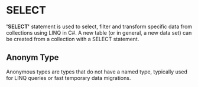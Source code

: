 <h1> SELECT </h1>
<p>
    <b>'SELECT'</b> statement is used to select, filter and transform specific data from collections using LINQ in C#. A new table (or in general, a new data set) can be created from a collection with a SELECT statement.
</p>

<h2> Anonym Type  </h2>
<p>
    Anonymous types are types that do not have a named type, typically used for LINQ queries or fast temporary data migrations.
</p>
